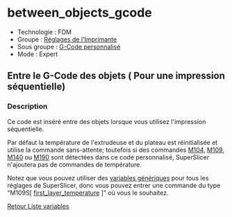 # between_objects_gcode

* Technologie : FDM
* Groupe : [Réglages de l'Imprimante](../printer_settings/printer_settings.md)
* Sous groupe : [G-Code personnalisé](../printer_settings/printer_settings.md#g-code-personnalisé)
* Mode : Expert

## Entre le G-Code des objets ( Pour une impression séquentielle)

### Description

Ce code est inséré entre des objets lorsque vous utilisez l'impression séquentielle.

Par défaut la température de l'extrudeuse et du plateau est réinitialisée et utilise la commande sans-attente;  toutefois si des commandes [M104](https://marlinfw.org/docs/gcode/M104.html), [M109](https://marlinfw.org/docs/gcode/M109.html), [M140](https://marlinfw.org/docs/gcode/M140.html) ou [M190](https://marlinfw.org/docs/gcode/M190.html) sont détectées dans ce code personnalisé,  SuperSlicer n'ajoutera pas de commandes de température. 

Notez que vous pouvez utiliser des  [variables génériques](variable_list.md) pour tous les réglages de SuperSlicer, donc vous pouvez entrer une commande du type "M109S[ [first_layer_temperature](first_layer_temperature.md) ]" où vous le souhaitez.


[Retour Liste variables](variable_list.md)
